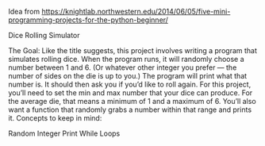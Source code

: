 Idea from https://knightlab.northwestern.edu/2014/06/05/five-mini-programming-projects-for-the-python-beginner/

Dice Rolling Simulator

The Goal: Like the title suggests, this project involves writing a program that simulates rolling dice. When the program runs, it will randomly choose a number between 1 and 6. (Or whatever other integer you prefer — the number of sides on the die is up to you.) The program will print what that number is. It should then ask you if you’d like to roll again. For this project, you’ll need to set the min and max number that your dice can produce. For the average die, that means a minimum of 1 and a maximum of 6. You’ll also want a function that randomly grabs a number within that range and prints it.
Concepts to keep in mind:

Random
Integer
Print
While Loops